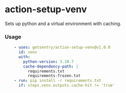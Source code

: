 action-setup-venv
==================

Sets up python and a virtual environment with caching.

### Usage

```yaml
    - uses: getsentry/action-setup-venv@v1.0.0
      id: venv
      with:
        python-version: 3.10.7
        cache-dependency-path: |
          requirements.txt
          requirements-frozen.txt
    - run: pip install -r requirements.txt
      if: steps.venv.outputs.cache-hit != 'true'
```
